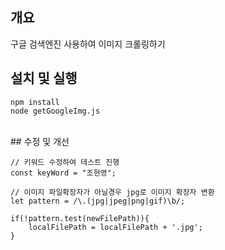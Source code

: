 ## 개요

구글 검색엔진 사용하여 이미지 크롤링하기
<br>

## 설치 및 실행

```code
npm install
node getGoogleImg.js
```

<br>
## 수정 및 개선

```code
// 키워드 수정하여 테스트 진행
const keyWord = "조현영";

// 이미지 파일확장자가 아닐경우 jpg로 이미지 확장자 변환
let pattern = /\.(jpg|jpeg|png|gif)\b/; 

if(!pattern.test(newFilePath)){
    localFilePath = localFilePath + '.jpg';
}
```